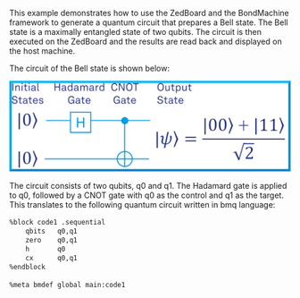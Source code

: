 This example demonstrates how to use the ZedBoard and the BondMachine framework to generate a quantum circuit that prepares a Bell state. The Bell state is a maximally entangled state of two qubits. The circuit is then executed on the ZedBoard and the results are read back and displayed on the host machine.

The circuit of the Bell state is shown below:

![Bell state circuit](bellstate.png)

The circuit consists of two qubits, q0 and q1. The Hadamard gate is applied to q0, followed by a CNOT gate with q0 as the control and q1 as the target. This translates to the following quantum circuit written in
bmq language:

```
%block code1 .sequential
	qbits	q0,q1
	zero	q0,q1
	h		q0
	cx		q0,q1
%endblock

%meta bmdef global main:code1
```

